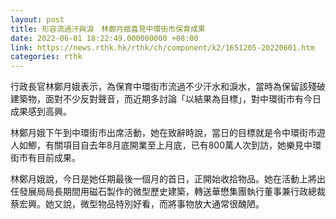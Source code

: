 ```yaml
---
layout: post
title: 形容流過汗與淚　林鄭月娥喜見中環街市保育成果
date: 2022-06-01 18:22:49.000000000 +08:00
link: https://news.rthk.hk/rthk/ch/component/k2/1651205-20220601.htm
categories: rthk
---
```


行政長官林鄭月娥表示，為保育中環街市流過不少汗水和淚水，當時為保留該殘破建築物，面對不少反對聲音，而近期多討論「以結果為目標」，對中環街市有今日成果感到高興。

林鄭月娥下午到中環街市出席活動，她在致辭時說，當日的目標就是令中環街市遊人如鯽，有關項目自去年8月底開業至上月底，已有800萬人次到訪，她樂見中環街市有目前成果。

林鄭月娥說，今日是她任期最後一個月的首日，正開始收拾物品。她在活動上將出任發展局局長期間用磁石製作的微型歷史建築，轉送華懋集團執行董事兼行政總裁蔡宏興。她又說，微型物品特別好看，而將事物放大通常很醜陋。
